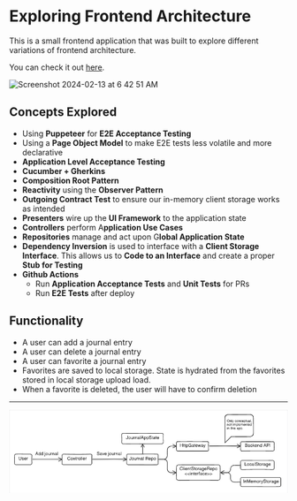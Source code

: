 # Exploring Frontend Architecture
This is a small frontend application that was built to explore different variations of frontend architecture.

You can check it out [﻿here](https://exploring-frontend-architecture.onrender.com/).

<img width="878" alt="Screenshot 2024-02-13 at 6 42 51 AM" src="https://github.com/efuller/exploring-frontend-architecture/assets/4174472/e89e0158-2974-4a64-883e-c8ea27cc2677">

## Concepts Explored
- Using **Puppeteer** for **E2E Acceptance Testing**
- Using a **Page Object Model** to make E2E tests less volatile and more declarative
- **Application Level Acceptance Testing**
- **Cucumber + Gherkins**
- **Composition Root Pattern**
- **Reactivity** using the **Observer Pattern**
- **Outgoing Contract Test** to ensure our in-memory client storage works as intended
- **Presenters** wire up the **UI Framework** to the application state
- **Controllers** perform A**pplication Use Cases**
- **Repositories** manage and act upon G**lobal Application State**
- **Dependency Inversion** is used to interface with a **Client Storage Interface**. This allows us to **Code to an Interface** and create a proper **Stub for Testing**
- **Github Actions**
    - Run **Application Acceptance Tests** and **Unit Tests** for PRs
    - Run **E2E Tests** after deploy
## Functionality
- A user can add a journal entry
- A user can delete a journal entry
- A user can favorite a journal entry
- Favorites are saved to local storage. State is hydrated from the favorites stored in local storage upload load.
- When a favorite is deleted, the user will have to confirm deletion
---

![General Architecture](/.eraser/f9Z5mwS6LKSmIUNbnTRi___YzvcTKoiYxfvjTVEmHkkLRz706J3___---figure---YN8ciuCREnVWFFfnKvETo---figure---CCUc806duYk9SsUSOQEUVA.png "General Architecture")








<!--- Eraser file: https://app.eraser.io/workspace/f9Z5mwS6LKSmIUNbnTRi --->
